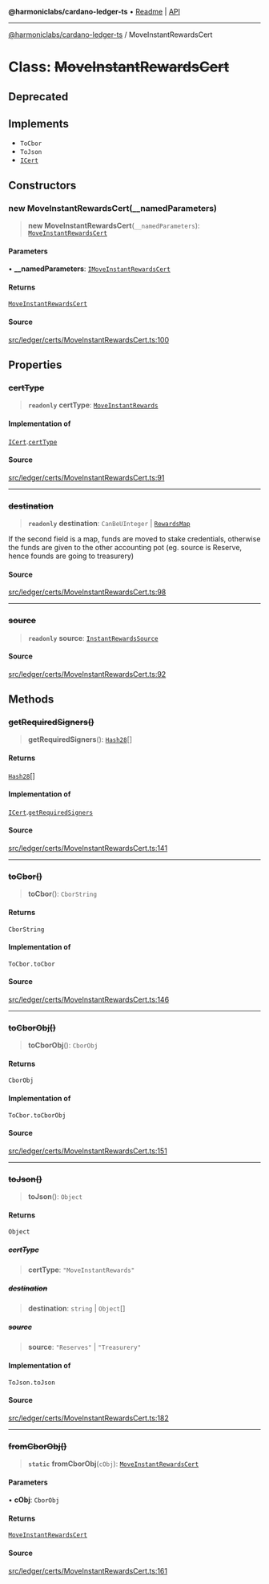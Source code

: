 **@harmoniclabs/cardano-ledger-ts** • [Readme](../Introduction.md) \| [API](../globals.md)

***

[@harmoniclabs/cardano-ledger-ts](../Introduction.md) / MoveInstantRewardsCert

# Class: ~~MoveInstantRewardsCert~~

## Deprecated

## Implements

- `ToCbor`
- `ToJson`
- [`ICert`](../interfaces/ICert.md)

## Constructors

### new MoveInstantRewardsCert(__namedParameters)

> **new MoveInstantRewardsCert**(`__namedParameters`): [`MoveInstantRewardsCert`](MoveInstantRewardsCert.md)

#### Parameters

• **\_\_namedParameters**: [`IMoveInstantRewardsCert`](../interfaces/IMoveInstantRewardsCert.md)

#### Returns

[`MoveInstantRewardsCert`](MoveInstantRewardsCert.md)

#### Source

[src/ledger/certs/MoveInstantRewardsCert.ts:100](https://github.com/HarmonicLabs/cardano-ledger-ts/blob/d1659b0/src/ledger/certs/MoveInstantRewardsCert.ts#L100)

## Properties

### ~~certType~~

> **`readonly`** **certType**: [`MoveInstantRewards`](../enumerations/CertificateType.md#moveinstantrewards)

#### Implementation of

[`ICert`](../interfaces/ICert.md).[`certType`](../interfaces/ICert.md#certtype)

#### Source

[src/ledger/certs/MoveInstantRewardsCert.ts:91](https://github.com/HarmonicLabs/cardano-ledger-ts/blob/d1659b0/src/ledger/certs/MoveInstantRewardsCert.ts#L91)

***

### ~~destination~~

> **`readonly`** **destination**: `CanBeUInteger` \| [`RewardsMap`](../type-aliases/RewardsMap.md)

If the second field is a map, funds are moved to stake credentials,
otherwise the funds are given to the other accounting pot
(eg. source is Reserve, hence founds are going to treasurery)

#### Source

[src/ledger/certs/MoveInstantRewardsCert.ts:98](https://github.com/HarmonicLabs/cardano-ledger-ts/blob/d1659b0/src/ledger/certs/MoveInstantRewardsCert.ts#L98)

***

### ~~source~~

> **`readonly`** **source**: [`InstantRewardsSource`](../enumerations/InstantRewardsSource.md)

#### Source

[src/ledger/certs/MoveInstantRewardsCert.ts:92](https://github.com/HarmonicLabs/cardano-ledger-ts/blob/d1659b0/src/ledger/certs/MoveInstantRewardsCert.ts#L92)

## Methods

### ~~getRequiredSigners()~~

> **getRequiredSigners**(): [`Hash28`](Hash28.md)[]

#### Returns

[`Hash28`](Hash28.md)[]

#### Implementation of

[`ICert`](../interfaces/ICert.md).[`getRequiredSigners`](../interfaces/ICert.md#getrequiredsigners)

#### Source

[src/ledger/certs/MoveInstantRewardsCert.ts:141](https://github.com/HarmonicLabs/cardano-ledger-ts/blob/d1659b0/src/ledger/certs/MoveInstantRewardsCert.ts#L141)

***

### ~~toCbor()~~

> **toCbor**(): `CborString`

#### Returns

`CborString`

#### Implementation of

`ToCbor.toCbor`

#### Source

[src/ledger/certs/MoveInstantRewardsCert.ts:146](https://github.com/HarmonicLabs/cardano-ledger-ts/blob/d1659b0/src/ledger/certs/MoveInstantRewardsCert.ts#L146)

***

### ~~toCborObj()~~

> **toCborObj**(): `CborObj`

#### Returns

`CborObj`

#### Implementation of

`ToCbor.toCborObj`

#### Source

[src/ledger/certs/MoveInstantRewardsCert.ts:151](https://github.com/HarmonicLabs/cardano-ledger-ts/blob/d1659b0/src/ledger/certs/MoveInstantRewardsCert.ts#L151)

***

### ~~toJson()~~

> **toJson**(): `Object`

#### Returns

`Object`

##### ~~certType~~

> **certType**: `"MoveInstantRewards"`

##### ~~destination~~

> **destination**: `string` \| `Object`[]

##### ~~source~~

> **source**: `"Reserves"` \| `"Treasurery"`

#### Implementation of

`ToJson.toJson`

#### Source

[src/ledger/certs/MoveInstantRewardsCert.ts:182](https://github.com/HarmonicLabs/cardano-ledger-ts/blob/d1659b0/src/ledger/certs/MoveInstantRewardsCert.ts#L182)

***

### ~~fromCborObj()~~

> **`static`** **fromCborObj**(`cObj`): [`MoveInstantRewardsCert`](MoveInstantRewardsCert.md)

#### Parameters

• **cObj**: `CborObj`

#### Returns

[`MoveInstantRewardsCert`](MoveInstantRewardsCert.md)

#### Source

[src/ledger/certs/MoveInstantRewardsCert.ts:161](https://github.com/HarmonicLabs/cardano-ledger-ts/blob/d1659b0/src/ledger/certs/MoveInstantRewardsCert.ts#L161)
